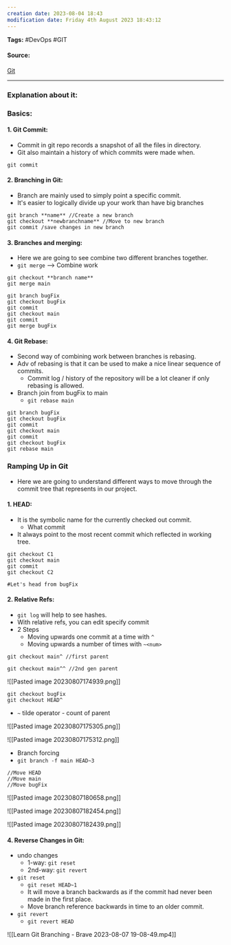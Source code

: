 ```yaml
---
creation date: 2023-08-04 18:43
modification date: Friday 4th August 2023 18:43:12
---
```


**Tags:** #DevOps #GIT 

#### Source:
[Git](https://learngitbranching.js.org/)

--------------------------------------

### Explanation about it:


### Basics:
#### 1. Git Commit:
 * Commit in git repo records a snapshot of all the files in directory.
 * Git also maintain a history of which commits were made when.
```
git commit
```

#### 2. Branching in Git:
 * Branch are mainly used to simply point a specific commit.
 * It's easier to logically divide up your work than have big branches
```
git branch **name** //Create a new branch
git checkout **newbranchname** //Move to new branch
git commit /save changes in new branch
```

#### 3. Branches and merging:
 * Here we are going to see combine two different branches together.
 * `git merge` --> Combine work
```
git checkout **branch name**
git merge main
```

```
git branch bugFix
git checkout bugFix
git commit
git checkout main
git commit
git merge bugFix
```

#### 4. Git Rebase:
 * Second way of combining work between branches is rebasing.
 * Adv of rebasing is that it can be used to make a nice linear sequence of commits.
	 * Commit log / history of the repository will be a lot cleaner if only rebasing is allowed.
* Branch join from bugFix to main
	* `git rebase main`
```
git branch bugFix
git checkout bugFix
git commit
git checkout main
git commit
git checkout bugFix
git rebase main
```


### Ramping Up in Git
* Here we are going to understand different ways to move through the commit tree that represents in our project.
#### 1. HEAD:
 * It is the symbolic name for the currently checked out commit.
	 * What commit 
 *  It always point to the most recent commit which reflected in working tree.
```
git checkout C1
git checkout main
git commit
git checkout C2
```

```
#Let's head from bugFix
```

#### 2. Relative Refs:
 * `git log` will help to see hashes.
 * With relative refs, you can edit specify commit
 * 2 Steps
	 * Moving upwards one commit at a time with `^`
	 * Moving upwards a number of times with `~<num>`
```
git checkout main^ //first parent

git checkout main^^ //2nd gen parent
```
![[Pasted image 20230807174939.png]]

```
git checkout bugFix
git checkout HEAD^
```

* `~` tilde operator - count of parent

![[Pasted image 20230807175305.png]]

![[Pasted image 20230807175312.png]]

* Branch forcing
* `git branch -f main HEAD~3`
```
//Move HEAD
//Move main
//Move bugFix

```

![[Pasted image 20230807180658.png]]

![[Pasted image 20230807182454.png]]

![[Pasted image 20230807182439.png]]


#### 4. Reverse Changes in Git:
 * undo changes
	 * 1-way:     `git reset`
	 * 2nd-way: `git revert`
* `git reset`
	* `git reset HEAD~1`
	* It will move a branch backwards as if the commit had never been made in the first place.
	* Move branch reference backwards in time to an older commit.
* `git revert`
	* `git revert HEAD`

![[Learn Git Branching - Brave 2023-08-07 19-08-49.mp4]]

